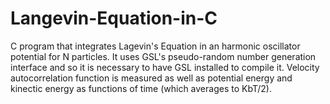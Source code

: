 # Langevin-Equation-in-C
C program that integrates Lagevin's Equation in an harmonic oscillator potential for N particles. It uses GSL's pseudo-random number generation interface and so it is necessary to have GSL installed to compile it. Velocity autocorrelation function is measured as well as potential energy and kinectic energy as functions of time (which averages to KbT/2).
